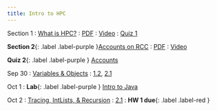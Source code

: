 ```yaml
---
title: Intro to HPC
---
```


Section 1
: [What is HPC?](#)
  : [PDF](#)
    : [Video](#)
      : [Quiz 1](https://forms.gle/RwnUcuqLiWj6uvfw6)

**Section 2**{: .label .label-purple }[Accounts on RCC](#)
 : [PDF](#)
   : [Video](#)
     
**Quiz 2**{: .label .label-purple } [Accounts](https://forms.gle/RwnUcuqLiWj6uvfw6)
 
Sep 30
: [Variables & Objects](#)
  : [1.2](#), [2.1](#)

Oct 1
: **Lab**{: .label .label-purple } [Intro to Java](#)

Oct 2
: [Tracing, IntLists, & Recursion](#)
  : [2.1](#)
: **HW 1 due**{: .label .label-red }
